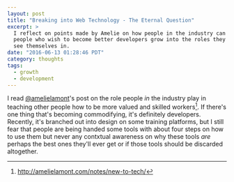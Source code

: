 ```yaml
---
layout: post
title: "Breaking into Web Technology - The Eternal Question"
excerpt: >
  I reflect on points made by Amelie on how people in the industry can help
  people who wish to become better developers grow into the roles they'd like to
  see themselves in.
date: "2016-06-13 01:28:46 PDT"
category: thoughts
tags:
  - growth
  - development
---
```


I read [@amelielamont][]'s post on the role people _in_ the industry play in
teaching other people how to be more valued and skilled workers[^1]. If there's
one thing that's becoming commodifying, it's definitely developers. Recently,
it's branched out into design on some training platforms, but I still fear that
people are being handed some tools with about four steps on how to use them but
never any contxtual awareness on why these tools _are_ perhaps the best ones
they'll ever get or if those tools should be discarded altogether.

[@amelielamont]: https://twitter.com/amelielamont
[^1]: <http://amelielamont.com/notes/new-to-tech/>
